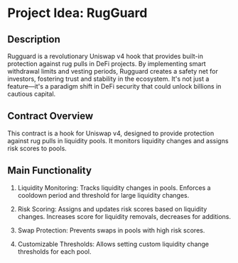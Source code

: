 # Project Idea: RugGuard

## Description
 Rugguard is a revolutionary Uniswap v4 hook that provides built-in protection against rug pulls in DeFi projects. By implementing smart withdrawal limits and vesting periods, Rugguard creates a safety net for investors, fostering trust and stability in the ecosystem. It's not just a feature—it's a paradigm shift in DeFi security that could unlock billions in cautious capital.

## Contract Overview
 This contract is a hook for Uniswap v4, designed to provide protection against rug pulls in liquidity pools. It monitors liquidity changes and assigns risk scores to pools.

## Main Functionality

1. Liquidity Monitoring:
	Tracks liquidity changes in pools.
	Enforces a cooldown period and threshold for large liquidity changes.

2. Risk Scoring:
	Assigns and updates risk scores based on liquidity changes.
	Increases score for liquidity removals, decreases for additions.

3. Swap Protection:
	Prevents swaps in pools with high risk scores.

4. Customizable Thresholds:
	Allows setting custom liquidity change thresholds for each pool.